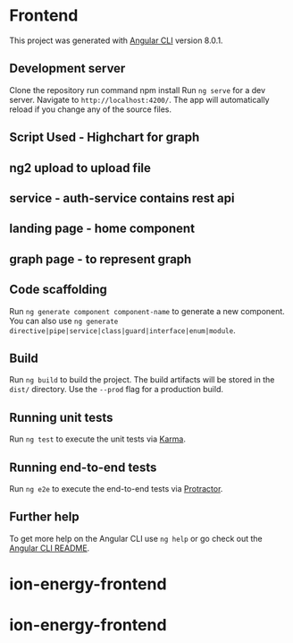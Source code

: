 # Frontend

This project was generated with [Angular CLI](https://github.com/angular/angular-cli) version 8.0.1.

## Development server
Clone the repository
run command npm install
Run `ng serve` for a dev server. Navigate to `http://localhost:4200/`. The app will automatically reload if you change any of the source files.

## Script Used - Highchart for graph
## ng2 upload to upload file
## service - auth-service contains rest api
## landing page - home component
## graph page - to represent graph

## Code scaffolding

Run `ng generate component component-name` to generate a new component. You can also use `ng generate directive|pipe|service|class|guard|interface|enum|module`.

## Build

Run `ng build` to build the project. The build artifacts will be stored in the `dist/` directory. Use the `--prod` flag for a production build.

## Running unit tests

Run `ng test` to execute the unit tests via [Karma](https://karma-runner.github.io).

## Running end-to-end tests

Run `ng e2e` to execute the end-to-end tests via [Protractor](http://www.protractortest.org/).

## Further help

To get more help on the Angular CLI use `ng help` or go check out the [Angular CLI README](https://github.com/angular/angular-cli/blob/master/README.md).
# ion-energy-frontend

# ion-energy-frontend

